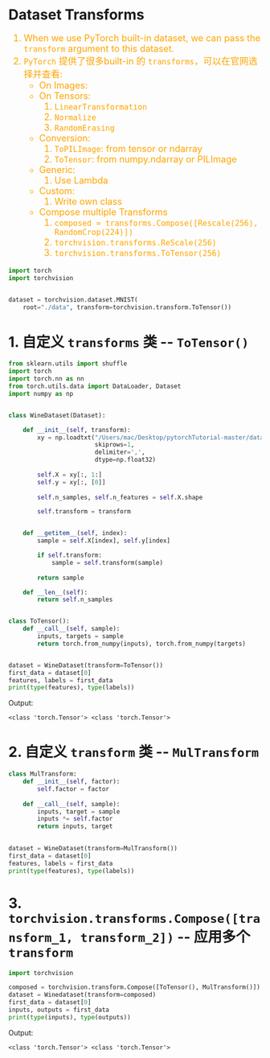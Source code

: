 # Dataset Transforms
<font color="orange" size="4">

1. When we use PyTorch built-in dataset, we can pass the `transform` argument to this dataset.
2. `PyTorch` 提供了很多built-in 的 `transforms`，可以在官网选择并查看:
    - On Images: 
    - On Tensors:   
      1.  `LinearTransformation`
      2.  `Normalize`
      3.  `RandomErasing`
    - Conversion:
        1. `ToPILImage`: from tensor or ndarray
        2. `ToTensor`: from numpy.ndarray or PILImage
    - Generic:
        1. Use Lambda
    - Custom:
        1. Write own class
    - Compose multiple Transforms
        1. `composed = transforms.Compose([Rescale(256), RandomCrop(224)])`
        2. `torchvision.transforms.ReScale(256)`
        3. `torchvision.transforms.ToTensor(256)`

</font>

```python
import torch
import torchvision


dataset = torchvision.dataset.MNIST(
    root="./data", transform=torchvision.transform.ToTensor())
```

# 1. 自定义 `transforms` 类 -- `ToTensor()`
```python
from sklearn.utils import shuffle
import torch
import torch.nn as nn
from torch.utils.data import DataLoader, Dataset
import numpy as np


class WineDataset(Dataset):

    def __init__(self, transform):
        xy = np.loadtxt("/Users/mac/Desktop/pytorchTutorial-master/data/wine/wine.csv",
                        skiprows=1,
                        delimiter=',',
                        dtype=np.float32)
        
        self.X = xy[:, 1:]
        self.y = xy[:, [0]]
        
        self.n_samples, self.n_features = self.X.shape

        self.transform = transform


    def __getitem__(self, index):
        sample = self.X[index], self.y[index]

        if self.transform:
            sample = self.transform(sample)
        
        return sample

    def __len__(self):
        return self.n_samples


class ToTensor():
    def __call__(self, sample):
        inputs, targets = sample
        return torch.from_numpy(inputs), torch.from_numpy(targets)


dataset = WineDataset(transform=ToTensor())
first_data = dataset[0]
features, labels = first_data
print(type(features), type(labels))
```
Output:
```shell
<class 'torch.Tensor'> <class 'torch.Tensor'>
```

# 2. 自定义 `transform` 类 -- `MulTransform`
```python
class MulTransform:
    def __init__(self, factor):
        self.factor = factor
    
    def __call__(self, sample):
        inputs, target = sample
        inputs *= self.factor
        return inputs, target
        

dataset = WineDataset(transform=MulTransform())
first_data = dataset[0]
features, labels = first_data
print(type(features), type(labels))
```


# 3. `torchvision.transforms.Compose([transform_1, transform_2])` -- 应用多个 `transform`
```python
import torchvision

composed = torchvision.transform.Compose([ToTensor(), MulTransform()])
dataset = Winedataset(transform=composed)
first_data = dataset[0]
inputs, outputs = first_data
print(type(inputs), type(outputs))
```
Output:
```shell
<class 'torch.Tensor'> <class 'torch.Tensor'>
```
